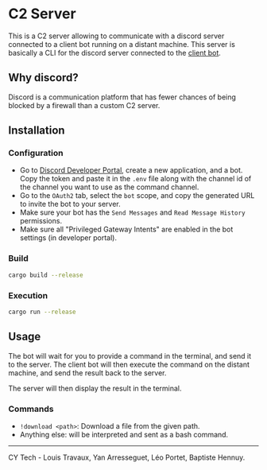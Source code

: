 # C2 Server

This is a C2 server allowing to communicate with a discord server connected to a client 
bot running on a distant machine.
This server is basically a CLI for the discord server connected to the 
[client bot](https://github.com/loouis-t/c2-discord).

## Why discord?

Discord is a communication platform that has fewer chances of being blocked by a
firewall than a custom C2 server.

## Installation

### Configuration

- Go to [Discord Developer Portal](https://discord.com/developers/applications),
  create a new application, and a bot. Copy the token and paste it in the
  `.env` file along with the channel id of the channel you want to use as the command channel.
- Go to the `OAuth2` tab, select the `bot` scope, and copy the generated URL
  to invite the bot to your server.
- Make sure your bot has the `Send Messages` and `Read Message History` permissions.
- Make sure all "Privileged Gateway Intents" are enabled in the bot settings
  (in developer portal).

### Build

```bash
cargo build --release
```

### Execution

```bash
cargo run --release
```

## Usage

The bot will wait for you to provide a command in the terminal, and send it to 
the server. The client bot will then execute the command on the distant machine, and
send the result back to the server.

The server will then display the result in the terminal.


### Commands

- `!download <path>`: Download a file from the given path.
- Anything else: will be interpreted and sent as a bash command.

---

CY Tech - Louis Travaux, Yan Arresseguet, Léo Portet, Baptiste Hennuy.
